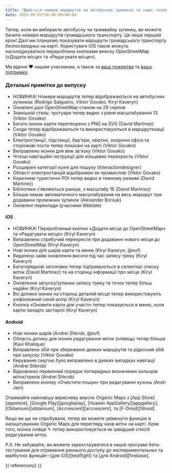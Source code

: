 ```yaml
---
title: "Дивіться номери маршрутів на автобусних зупинках та інше: основні моменти вересневої версії"
date: 2025-09-01T10:00:00+00:00
---
```


Тепер, коли ви вибираєте автобусну чи трамвайну зупинку, ви можете бачити номери маршрутів громадського транспорту. Це лише перший крок! Далі ми плануємо показувати маршрути громадського транспорту безпосередньо на карті. Користувачі iOS також можуть насолоджуватися перероблени кнопками внеску OpenStreetMap («Додати місце» та «Редагувати місце»).

Ми вдячні ❤️ нашим учасникам, а також за [ваші пожертви](@/donate/index.md) та [вашу підтримку](@/contribute/index.md).

### Детальні примітки до випуску

- НОВИНКА! Номери маршрутів тепер відображаються на автобусних зупинках (Rodrigo Salgueiro, Viktor Govako, Kiryl Kaveryn)
- Оновлені дані OpenStreetMap станом на 29 серпня
- Зовнішній стиль: тротуари тепер видно з рівня масштабування 13 (Viktor Govako)
- Багато іконок карти перетворено з PNG на SVG (David Martinez)
- Сходи тепер відображаються та використовуються в маршрутизації (Viktor Govako)
- Електростанції, підстанції, бар'єри, хвіртки, охоронні офіси та сторожові пости тепер показані на карті (Viktor Govako)
- Виправлено іконки для веж зв'язку (Viktor Govako)
- Чіткіші навігаційні інструкції для кільцевих перехресть (Viktor Govako)
- Розширені категорії кухні для пошуку (Interactiondesigner)
- Області електростанцій відображені як промислові (Viktor Govako)
- Коричневі туристичні POI тепер видно в темному режимі (David Martinez)
- Бібліотеки з'являються раніше, з масштабу 16 (David Martinez)
- Більше немає автоматичного масштабування на весь маршрут при додаванні проміжних зупинок (Alexander Borsuk)
- Оновлені переклади (учасники Weblate)

#### iOS
- НОВИНКА! Переробленые кнопки «Додати місце до OpenStreetMap» та «Редагувати місце» (Kiryl Kaveryn)
- Виправлено стрибучий перехрестя при додаванні нового місця до OpenStreetMap (Kiryl Kaveryn)
- Нові іконки для шарів карти та меню (Kiryl Kaveryn, @euf)
- Видалено зайві оновлення висоти під час запису треку (Kiryl Kaveryn)
- Багаторядкові заголовки тепер підтримуються в селекторі списку міток (David Martinez) та на сторінці інформації про місце (Kiryl Kaveryn)
- Оновлення запуску/зупинки запису треку та точок тепер більш надійні (Kiryl Kaveryn)
- Всі дотикні іконки на сторінці деталей місця тепер використовують уніфікований синій колір (Kiryl Kaveryn)
- Кнопка «Оновити карти для участі» тепер показується в меню, коли карти занадто застарілі (Kiryl Kaveryn)

#### Android
- Нові іконки шарів (Andrei Shkrob, @euf)
- Область дотику для іконки редагування міток (олівець) тепер більша (Kavi Khalique)
- Виправлено збій при збереженні деяких маршрутів та рідкісний збій при запуску (Viktor Govako)
- Керування смугою було виправлено в деяких випадках навігації (Andrei Shkrob)
- Відновлено первинний порядок попередньо визначених кольорів міток/треків (Andrei Shkrob)
- Виправлено кнопку «Очистити пошук» при редагуванні кухонь (Ansh Jain)

Отримайте найновішу вересневу версію Organic Maps з [App Store][appstore], [Google Play][googleplay], [Huawei AppGallery][appgallery], [Obtainium][obtainium], [Accrescent][accrescent], та [F-Droid][fdroid].

Якщо ви ще не спробували, тепер ви можете увімкнути функцію в налаштуваннях Organic Maps для перегляду назв міток на карті. Крім того, іконка олівця ✎ тепер використовується як швидший спосіб редагування міток.

P.S. Не забувайте, ви можете зареєструватися в нашій програмі бета-тестування для отримання раннього доступу до експериментальних та майбутніх функцій—[для iOS][testflight] та [для Android][firebase].

{{ references() }}
